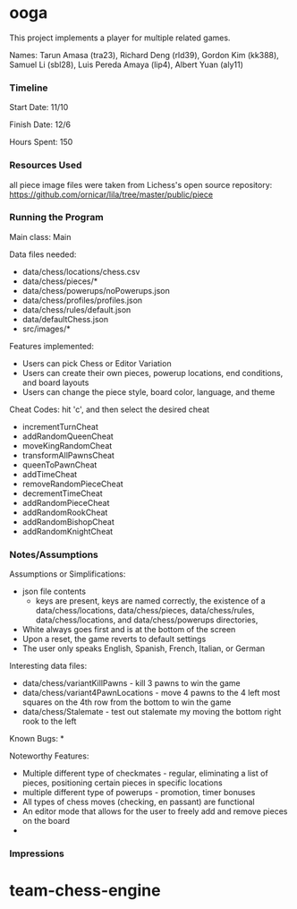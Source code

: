 ooga
====

This project implements a player for multiple related games.

Names: Tarun Amasa (tra23), Richard Deng (rld39), Gordon Kim (kk388), Samuel Li (sbl28), Luis Pereda Amaya (lip4), Albert Yuan (aly11)

### Timeline

Start Date: 11/10

Finish Date: 12/6

Hours Spent: 150

### Resources Used

all piece image files were taken from Lichess's open source repository:
https://github.com/ornicar/lila/tree/master/public/piece

### Running the Program

Main class: Main

Data files needed: 
* data/chess/locations/chess.csv
* data/chess/pieces/*
* data/chess/powerups/noPowerups.json
* data/chess/profiles/profiles.json
* data/chess/rules/default.json
* data/defaultChess.json
* src/images/*

Features implemented:
* Users can pick Chess or Editor Variation
* Users can create their own pieces, powerup locations, end conditions, and 
board layouts
* Users can change the piece style, board color, language, and theme

Cheat Codes: hit 'c', and then select the desired cheat
* incrementTurnCheat
* addRandomQueenCheat
* moveKingRandomCheat
* transformAllPawnsCheat
* queenToPawnCheat
* addTimeCheat
* removeRandomPieceCheat
* decrementTimeCheat
* addRandomPieceCheat
* addRandomRookCheat
* addRandomBishopCheat
* addRandomKnightCheat

### Notes/Assumptions

Assumptions or Simplifications:
* json file contents
    * keys are present, keys are named correctly, the existence of a data/chess/locations, data/chess/pieces, data/chess/rules,
      data/chess/locations, and data/chess/powerups directories,
* White always goes first and is at the bottom of the screen
* Upon a reset, the game reverts to default settings
* The user only speaks English, Spanish, French, Italian, or German

Interesting data files:
* data/chess/variantKillPawns - kill 3 pawns to win the game
* data/chess/variant4PawnLocations - move 4 pawns to the 4 left most squares on the 4th row from the bottom 
to win the game
* data/chess/Stalemate - test out stalemate my moving the bottom right rook to the left

Known Bugs:
* 

Noteworthy Features:
* Multiple different type of checkmates - regular, eliminating a list of pieces, positioning certain 
pieces in specific locations
* multiple different type of powerups - promotion, timer bonuses
* All types of chess moves (checking, en passant) are functional
* An editor mode that allows for the user to freely add and remove pieces on the board
* 

### Impressions


# team-chess-engine

